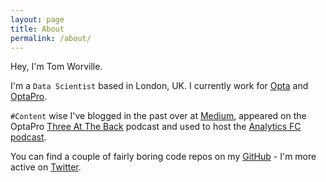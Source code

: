 ```yaml
---
layout: page
title: About
permalink: /about/
---
```


Hey, I'm Tom Worville.

I'm a `Data Scientist` based in London, UK. I currently work for [Opta](http://optasports.com/) and [OptaPro](http://www.optasportspro.com/).

`#Content` wise I've blogged in the past over at [Medium](https://medium.com/@worville), appeared on the OptaPro [Three At The Back](https://itunes.apple.com/gb/podcast/three-at-the-back/id1143073118?mt=2) podcast and used to host the [Analytics FC podcast](https://itunes.apple.com/gb/podcast/analytics-fc-podcast/id991610009?mt=2).

You can find a couple of fairly boring code repos on my [GitHub](https://github.com/worville) - I'm more active on [Twitter](http://www.twitter.com).
